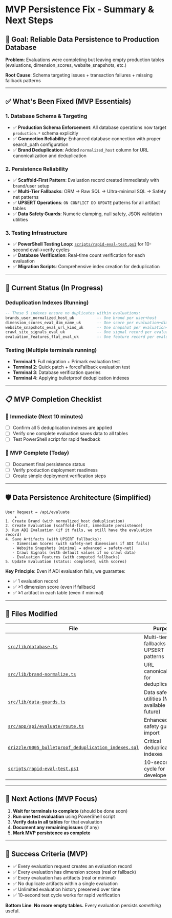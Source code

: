 # MVP Persistence Fix - Summary & Next Steps

## 🎯 **Goal: Reliable Data Persistence to Production Database**

**Problem**: Evaluations were completing but leaving empty production tables (evaluations, dimension_scores, website_snapshots, etc.)

**Root Cause**: Schema targeting issues + transaction failures + missing fallback patterns

---

## ✅ **What's Been Fixed (MVP Essentials)**

### 1. **Database Schema & Targeting**
- ✅ **Production Schema Enforcement**: All database operations now target `production.*` schema explicitly
- ✅ **Connection Reliability**: Enhanced database connection with proper search_path configuration
- ✅ **Brand Deduplication**: Added `normalized_host` column for URL canonicalization and deduplication

### 2. **Persistence Reliability**
- ✅ **Scaffold-First Pattern**: Evaluation record created immediately with brand/user setup
- ✅ **Multi-Tier Fallbacks**: ORM → Raw SQL → Ultra-minimal SQL → Safety net patterns
- ✅ **UPSERT Operations**: `ON CONFLICT DO UPDATE` patterns for all artifact tables
- ✅ **Data Safety Guards**: Numeric clamping, null safety, JSON validation utilities

### 3. **Testing Infrastructure**
- ✅ **PowerShell Testing Loop**: [`scripts/rapid-eval-test.ps1`](scripts/rapid-eval-test.ps1) for 10-second eval→verify cycles
- ✅ **Database Verification**: Real-time count verification for each evaluation
- ✅ **Migration Scripts**: Comprehensive index creation for deduplication

---

## 🔄 **Current Status (In Progress)**

### Deduplication Indexes (Running)
```sql
-- These 5 indexes ensure no duplicates within evaluations:
brands_user_normalized_host_uk          -- One brand per user+host
dimension_scores_eval_dim_name_uk       -- One score per evaluation+dimension  
website_snapshots_eval_url_kind_uk      -- One snapshot per evaluation+url+type
crawl_site_signals_eval_uk              -- One signal record per evaluation
evaluation_features_flat_eval_uk        -- One feature record per evaluation
```

### Testing (Multiple terminals running)
- **Terminal 1**: Full migration + Primark evaluation test
- **Terminal 2**: Quick patch + forceFallback evaluation test  
- **Terminal 3**: Database verification queries
- **Terminal 4**: Applying bulletproof deduplication indexes

---

## 📋 **MVP Completion Checklist**

### 🚀 **Immediate (Next 10 minutes)**
- [ ] Confirm all 5 deduplication indexes are applied
- [ ] Verify one complete evaluation saves data to all tables
- [ ] Test PowerShell script for rapid feedback

### 🎯 **MVP Complete (Today)**
- [ ] Document final persistence status
- [ ] Verify production deployment readiness
- [ ] Create simple deployment verification steps

---

## 🛡️ **Data Persistence Architecture (Simplified)**

```
User Request → /api/evaluate
    ↓
1. Create Brand (with normalized_host deduplication)
2. Create Evaluation (scaffold-first, immediate persistence)  
3. Run ADI Evaluation (if it fails, we still have the evaluation record)
4. Save Artifacts (with UPSERT fallbacks):
   - Dimension Scores (with safety-net dimensions if ADI fails)
   - Website Snapshots (minimal → advanced → safety-net)
   - Crawl Signals (with default values if no crawl data)
   - Evaluation Features (with computed fallbacks)
5. Update Evaluation (status: completed, with scores)
```

**Key Principle**: Even if ADI evaluation fails, we guarantee:
- ✅ 1 evaluation record
- ✅ ≥1 dimension score (even if fallback)
- ✅ ≥1 artifact in each table (even if minimal)

---

## 🔧 **Files Modified**

| File | Purpose | Status |
|------|---------|--------|
| [`src/lib/database.ts`](src/lib/database.ts) | Multi-tier fallbacks + UPSERT patterns | ✅ Complete |
| [`src/lib/brand-normalize.ts`](src/lib/brand-normalize.ts) | URL canonicalization for deduplication | ✅ Complete |
| [`src/lib/data-guards.ts`](src/lib/data-guards.ts) | Data safety utilities (MVP: available for future) | ✅ Complete |
| [`src/app/api/evaluate/route.ts`](src/app/api/evaluate/route.ts) | Enhanced with safety guards import | ✅ Complete |
| [`drizzle/0005_bulletproof_deduplication_indexes.sql`](drizzle/0005_bulletproof_deduplication_indexes.sql) | Critical deduplication indexes | 🔄 Applying |
| [`scripts/rapid-eval-test.ps1`](scripts/rapid-eval-test.ps1) | 10-second test cycle for developers | ✅ Complete |

---

## 🚀 **Next Actions (MVP Focus)**

1. **Wait for terminals to complete** (should be done soon)
2. **Run one test evaluation** using PowerShell script
3. **Verify data in all tables** for that evaluation
4. **Document any remaining issues** (if any)
5. **Mark MVP persistence as complete**

---

## 🎯 **Success Criteria (MVP)**

- ✅ Every evaluation request creates an evaluation record
- ✅ Every evaluation has dimension scores (real or fallback)  
- ✅ Every evaluation has artifacts (real or minimal)
- ✅ No duplicate artifacts within a single evaluation
- ✅ Unlimited evaluation history preserved over time
- ✅ 10-second test cycle works for rapid verification

**Bottom Line**: **No more empty tables.** Every evaluation persists *something* useful.